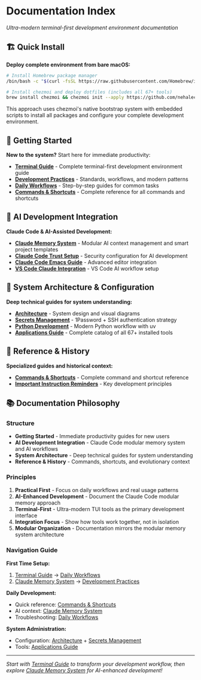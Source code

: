 # Documentation Index

*Ultra-modern terminal-first development environment documentation*

## 🏗️ Quick Install

**Deploy complete environment from bare macOS:**

```bash
# Install Homebrew package manager
/bin/bash -c "$(curl -fsSL https://raw.githubusercontent.com/Homebrew/install/HEAD/install.sh)"

# Install chezmoi and deploy dotfiles (includes all 67+ tools)
brew install chezmoi && chezmoi init --apply https://github.com/nehalecky/dotfiles.git
```

This approach uses chezmoi's native bootstrap system with embedded scripts to install all packages and configure your complete development environment.

## 🚀 Getting Started

**New to the system?** Start here for immediate productivity:

- **[Terminal Guide](core/terminal-guide.md)** - Complete terminal-first development environment guide
- **[Development Practices](core/development-practices.md)** - Standards, workflows, and modern patterns
- **[Daily Workflows](core/workflows.md)** - Step-by-step guides for common tasks
- **[Commands & Shortcuts](core/shortcuts.md)** - Complete reference for all commands and shortcuts

## 🧠 AI Development Integration

**Claude Code & AI-Assisted Development:**

- **[Claude Memory System](claude/memory-system.md)** - Modular AI context management and smart project templates
- **[Claude Code Trust Setup](claude/trust-setup.md)** - Security configuration for AI development
- **[Claude Code Emacs Guide](claude/emacs-integration.md)** - Advanced editor integration
- **[VS Code Claude Integration](claude/vscode-integration.md)** - VS Code AI workflow setup

## 🔧 System Architecture & Configuration

**Deep technical guides for system understanding:**

- **[Architecture](architecture/system-overview.md)** - System design and visual diagrams
- **[Secrets Management](architecture/secrets-management.md)** - 1Password + SSH authentication strategy
- **[Python Development](architecture/python-development.md)** - Modern Python workflow with uv
- **[Applications Guide](architecture/applications.md)** - Complete catalog of all 67+ installed tools

## 📖 Reference & History

**Specialized guides and historical context:**

- **[Commands & Shortcuts](core/shortcuts.md)** - Complete command and shortcut reference
- **[Important Instruction Reminders](reference/reminders.md)** - Key development principles

## 📚 Documentation Philosophy

### Structure
- **Getting Started** - Immediate productivity guides for new users
- **AI Development Integration** - Claude Code modular memory system and AI workflows
- **System Architecture** - Deep technical guides for system understanding
- **Reference & History** - Commands, shortcuts, and evolutionary context

### Principles
1. **Practical First** - Focus on daily workflows and real usage patterns
2. **AI-Enhanced Development** - Document the Claude Code modular memory approach
3. **Terminal-First** - Ultra-modern TUI tools as the primary development interface
4. **Integration Focus** - Show how tools work together, not in isolation
5. **Modular Organization** - Documentation mirrors the modular memory system architecture

### Navigation Guide

**First Time Setup:** 
1. [Terminal Guide](core/terminal-guide.md) → [Daily Workflows](core/workflows.md)
2. [Claude Memory System](claude/memory-system.md) → [Development Practices](core/development-practices.md)

**Daily Development:**
- Quick reference: [Commands & Shortcuts](core/shortcuts.md)
- AI context: [Claude Memory System](claude/memory-system.md)
- Troubleshooting: [Daily Workflows](core/workflows.md#troubleshooting)

**System Administration:**
- Configuration: [Architecture](architecture/system-overview.md) + [Secrets Management](architecture/secrets-management.md)
- Tools: [Applications Guide](architecture/applications.md)

---

*Start with [Terminal Guide](core/terminal-guide.md) to transform your development workflow, then explore [Claude Memory System](claude/memory-system.md) for AI-enhanced development!*